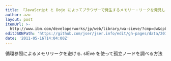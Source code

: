 ```yaml
---
title: 『JavaScript と Dojo によってブラウザーで発生するメモリー・リークを発見し、解決する』
author: azu
layout: post
itemUrl: >-
  http://www.ibm.com/developerworks/jp/web/library/wa-sieve/?cmp=dw&cpb=dwwdv&ct=dwrss&cr=dwrss&ccy=jp&csr=051311
editJSONPath: 'https://github.com/jser/jser.info/edit/gh-pages/data/2011/05/index.json'
date: '2011-05-16T14:04:00Z'
---
```

循環参照によるメモリリークを避ける.
sIEve を使って孤立ノードを調べる方法
